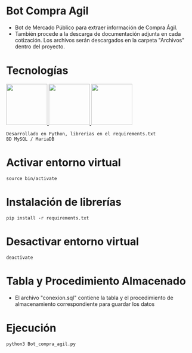# Bot Compra Agil

* Bot de Mercado Público para extraer información de Compra Ágil.
* También procede a la descarga de documentación adjunta en cada cotización. Los archivos serán descargados en la carpeta "Archivos" dentro del proyecto.

# Tecnologías

<a href="https://www.python.org/">
<img src="https://www.python.org/static/img/python-logo.png" width="110"></img>
</a>
<a href="https://www.mysql.org/">
<img src="https://d1.awsstatic.com/asset-repository/products/amazon-rds/1024px-MySQL.ff87215b43fd7292af172e2a5d9b844217262571.png" width="110"></img>
</a>
<a href="https://mariadb.org/">
<img src="https://mariadb.org/wp-content/themes/twentynineteen-child/icons/mariadb_org_rgb_h.svg" width="110"></img>
</a>

```
Desarrollado en Python, librerias en el requirements.txt
BD MySQL / MariaDB
```

# Activar entorno virtual

```
source bin/activate
```

# Instalación de librerías

```
pip install -r requirements.txt
```

# Desactivar entorno virtual

```
deactivate
```

# Tabla y Procedimiento Almacenado

<ul>
    <li>El archivo "conexion.sql" contiene la tabla y el procedimiento de almacenamiento correspondiente para guardar los datos</li>
</ul>

# Ejecución

```
python3 Bot_compra_agil.py
```
